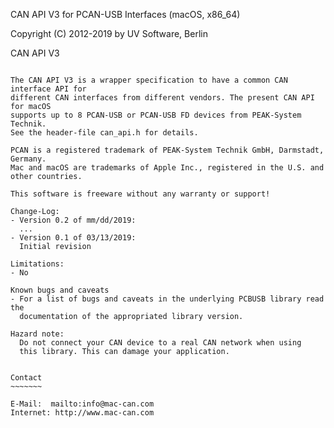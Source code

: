 CAN API V3 for PCAN-USB Interfaces (macOS, x86_64)

Copyright (C) 2012-2019 by UV Software, Berlin


CAN API V3
~~~~~~~~~~

The CAN API V3 is a wrapper specification to have a common CAN interface API for
different CAN interfaces from different vendors. The present CAN API for macOS
supports up to 8 PCAN-USB or PCAN-USB FD devices from PEAK-System Technik.
See the header-file can_api.h for details.

PCAN is a registered trademark of PEAK-System Technik GmbH, Darmstadt, Germany.
Mac and macOS are trademarks of Apple Inc., registered in the U.S. and other countries.

This software is freeware without any warranty or support!

Change-Log:
- Version 0.2 of mm/dd/2019:
  ...
- Version 0.1 of 03/13/2019:
  Initial revision

Limitations:
- No

Known bugs and caveats
- For a list of bugs and caveats in the underlying PCBUSB library read the
  documentation of the appropriated library version.

Hazard note:
  Do not connect your CAN device to a real CAN network when using
  this library. This can damage your application.


Contact
~~~~~~~

E-Mail:  mailto:info@mac-can.com
Internet: http://www.mac-can.com
